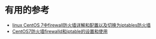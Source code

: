 



# 有用的参考

* [linux CentOS 7中firewall防火墙详解和配置以及切换为iptables防火墙](https://blog.csdn.net/mengzuchao/article/details/81462403)
* [CentOS7防火墙firewalld和iptable的设置和使用](https://blog.csdn.net/lmb55/article/details/77076175)
